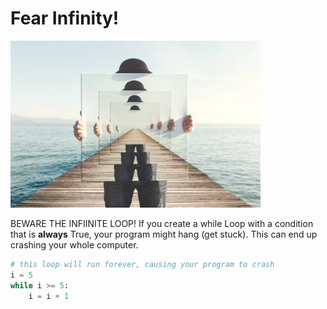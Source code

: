 # Fear Infinity!

<img src = "image.png" width = "400px" />

BEWARE THE INFIINITE LOOP! If you create a while Loop with a condition that is **always** True, your program might hang (get stuck). This can end up crashing your whole computer.

```python
# this loop will run forever, causing your program to crash 
i = 5
while i >= 5:
    i = i + 1
```